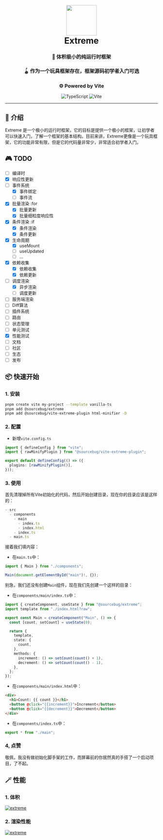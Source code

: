 <div align="center">
  <h1 align="center">
    <img src="https://github.com/GrinZero/extreme/assets/70185413/a10b90e8-8ddf-4aef-b32c-4fb773b4f3c1" width="100" />
    <br>Extreme</h1>

 <h3 align="center">🚀 体积极小的纯运行时框架 </h3>
 <h3 align="center">🪀 作为一个玩具框架存在，框架源码初学者入门可选</h3>
 <h3 align="center">⚙️  Powered by Vite</h3>
  <p align="center">
   <img src="https://img.shields.io/badge/TypeScript-3178C6.svg?style=for-the-badge&logo=TypeScript&logoColor=white" alt="TypeScript" />
   <img src="https://img.shields.io/badge/Vite-B73BFE?style=for-the-badge&logo=vite&logoColor=FFD62E" alt="Vite"/>
 </p>

</div>

---

## 📖 介绍

Extreme 是一个极小的运行时框架，它的目标是提供一个极小的框架，让初学者可以快速入门，了解一个框架的基本结构。目前来讲，Extreme更像是一个玩具框架，它的功能非常有限，但是它的代码量非常少，非常适合初学者入门。

## 🎮 TODO

- [ ] 编译时
- [x] 响应性更新  
- [ ] 事件系统
  - [x] 事件绑定
  - [ ] 事件流
- [x] 批量渲染 :for
  - [x] 批量更新
  - [x] 批量细粒度响应性
- [x] 条件渲染 :if
  - [x] 条件渲染
  - [x] 条件更新
- [x] 生命周期
  - [x] useMount
  - [ ] useUpdated
  - [ ] ...
- [x] 依赖收集
  - [x] 依赖收集
  - [x] 依赖更新
- [ ] 调度渲染
  - [x] 异步渲染
  - [ ] 调度更新
- [ ] 服务端渲染
- [ ] Diff算法
- [ ] 插件系统
- [ ] 路由
- [ ] 状态管理
- [ ] 单元测试
- [x] 性能测试
- [ ] 文档
- [ ] 社区
- [ ] 生态
- [ ] 发布

## 📦 快速开始

### 1. 安装

```bash
pnpm create vite my-project --template vanilla-ts
pnpm add @sourcebug/extreme 
pnpm add @sourcebug/vite-extreme-plugin html-minifier -D
```

### 2. 配置

- 新增`vite.config.ts`

```ts
import { defineConfig } from "vite";
import { rawMinifyPlugin } from "@sourcebug/vite-extreme-plugin";

export default defineConfig(() => ({
  plugins: [rawMinifyPlugin()],
}));
```

### 3. 使用

首先清理掉所有Vite初始化的代码，然后开始创建目录，现在你的目录应该是这样的：

```ts
- src
  - components
    - main
      - index.ts
      - index.html
    - index.ts
  - main.ts
```

接着我们填内容：

- 在`main.ts`中：

```ts
import { Main } from "./components";

Main(document.getElementById("main")!, {});
```

别急，我们还没有创建`Main`组件，现在我们先创建一个这样的目录：

- 在`components/main/index.ts`中：

```ts
import { createComponent, useState } from "@sourcebug/extreme";
import template from "./index.html?raw";

export const Main = createComponent("Main", () => {
  const [count, setCount] = useState(0);

  return {
    template,
    state: {
      count,
    },
    methods: {
      increment: () => setCount(count() + 1),
      decrement: () => setCount(count() - 1),
    },
  };
});

```

- 在`components/main/index.html`中：

```html
<div>
  <h1>Count: {{ count }}</h1>
  <button @click="{{increment}}">Increment</button>
  <button @click="{{decrement}}">Decrement</button>
</div>
```

- 在`components/index.ts`中：

```ts
export * from "./main";
```

### 4, 点赞

敬佩，我没有做初始化脚手架的工作，而屏幕前的你居然真的手搭了一个启动项目，了不起。

## 🪄 性能

### 1. 体积

[![extreme](https://github.com/GrinZero/extreme/assets/70185413/183d554b-a72f-4905-9c3c-00f4e0fa947a)]()

### 2. 渲染性能

[![extreme](https://github.com/GrinZero/extreme/assets/70185413/59693c7c-456e-4239-aded-c2521af3c3e8)]()
